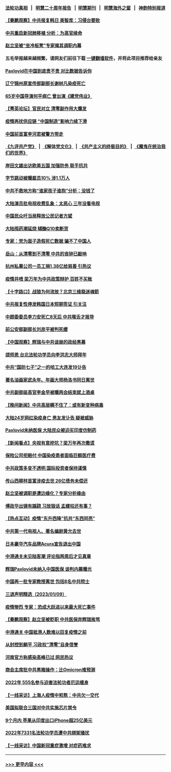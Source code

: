 #### [法轮功真相](https://github.com/gfw-breaker/truth/blob/master/README.md?t=0) &nbsp;&nbsp;|&nbsp;&nbsp; [明慧二十周年报告](https://github.com/gfw-breaker/mh-reports/blob/master/README.md?t=0) &nbsp;&nbsp;|&nbsp;&nbsp;[明慧期刊](https://github.com/gfw-breaker/mh-qikan) &nbsp;&nbsp;|&nbsp;&nbsp; [明慧海外之窗](https://github.com/gfw-breaker/mh-news/blob/master/README.md?t=0) &nbsp;&nbsp;|&nbsp;&nbsp; [神韵特别报道](https://github.com/gfw-breaker/mh-news/blob/master/shenyun.md?t=0)
#### [【秦鹏观察】中共报复韩日 美智库：习侵台要败](../pages/nsc413/n13904080.md?t=01110943) 
#### [中共重启新冠肺移植 分析：为高官续命](../pages/nsc413/n13904046.md?t=01110943) 
#### [赵立坚被“坐冷板凳”专家揭其调职内幕](../pages/nsc413/n13900235.md?t=01110943) 
#### 五毛举报越来越频繁，请网友们前往下载 [一键翻墙软件](https://github.com/gfw-breaker/ssr-accounts)，并将此项目推荐给亲友
#### [Paxlovid在中国到底贵不贵 对比数据告诉你](../pages/nsc413/n13904029.md?t=01110943) 
#### [辽宁锦州原宣传部副部长谢树凡染疫死亡](../pages/nsc413/n13904044.md?t=01110943) 
#### [65岁中国导演何平病亡 曾出演《建党伟业》](../pages/nsc413/n13904014.md?t=01110943) 
#### [【菁英论坛】官民对立 清零副作用大爆发](../pages/nsc413/n13903992.md?t=01110943) 
#### [疫情再扰供应链 “中国制造”影响力续下滑](../pages/nsc413/n13903981.md?t=01110943) 
#### [中国前首富李河君被警方带走](../pages/nsc413/n13904041.md?t=01110943) 
#### [《九评共产党》](https://github.com/begood0513/9ping.md/blob/master/README.md) &nbsp;|&nbsp; [《解体党文化》](../../../../jtdwh.md/blob/master/README.md)  &nbsp;|&nbsp; [《共产主义的终极目的》](../../../../gczydzjmd.md/blob/master/README.md) &nbsp;|&nbsp; [《魔鬼在统治我们的世界》](../../../../mgztzwmdsj.md/blob/master/README.md) 
#### [岸田文雄出访欧美五国 加强防务 联手抗共](../pages/nsc413/n13903975.md?t=01110943) 
#### [字节跳动被曝裁员10% 涉1.1万人](../pages/nsc413/n13904025.md?t=01110943) 
#### [中共不救地方称“谁家孩子谁抱”分析：没钱了](../pages/nsc413/n13903927.md?t=01110943) 
#### [大陆演员批电视收费乱象：太恶心 三年没看电视](../pages/nsc413/n13904016.md?t=01110943) 
#### [中国民众吁当局释放公民记者方斌](../pages/nsc413/n13903947.md?t=01110943) 
#### [大陆囤药潮延烧 辅酶Q10卖断货](../pages/nsc413/n13903949.md?t=01110943) 
#### [专家：党为面子造假死亡数据 骗不了中国人](../pages/nsc413/n13903998.md?t=01110943) 
#### [岳山：从清零到不清零 中共的丧钟已敲响](../pages/nsc413/n13903888.md?t=01110943) 
#### [杭州私募公司一员工捐1.38亿给慈善 引热议](../pages/nsc413/n13903893.md?t=01110943) 
#### [疫情井喷 梁万年为中共政策辩护 百姓不买账](../pages/nsc413/n13903176.md?t=01110943) 
#### [【十字路口】战狼为何流放？北京三维稳迷魂箭](../pages/nsc413/n13903898.md?t=01110943) 
#### [中共报复性停发韩国日本短期签证 引关注](../pages/nsc413/n13903931.md?t=01110943) 
#### [中顾委委员李力安死亡8天后 中共喉舌才报导](../pages/nsc413/n13903805.md?t=01110943) 
#### [前公安部副部长刘彦平被判死缓](../pages/nsc413/n13903746.md?t=01110943) 
#### [【中国观察】辉瑞与中共谈崩的政经黑幕](../pages/nsc413/n13903624.md?t=01110943) 
#### [颂师恩 台北法轮功学员向李洪志大师拜年](../pages/nsc413/n13902399.md?t=01110943) 
#### [中共“国防七子”之一的哈工大连发19讣告](../pages/nsc413/n13903696.md?t=01110943) 
#### [著名油画家武永年、年画大师杨洛书同日离世](../pages/nsc413/n13903652.md?t=01110943) 
#### [中共副部级高官李金早被曝两会结束就上酒桌](../pages/nsc413/n13903648.md?t=01110943) 
#### [【晚间新闻】中共高层瞒不住了：或有新变种病毒](../pages/nsc413/n13903723.md?t=01110943) 
#### [大陆24岁网红染疫身亡 男友发讣告 疑被威胁](../pages/nsc413/n13903532.md?t=01110943) 
#### [Paxlovid未纳医保 大陆民众被迫买印度仿制药](../pages/nsc413/n13903629.md?t=01110943) 
#### [【新闻看点】央视有意挖坑？梁万年再次撒谎](../pages/nsc413/n13903400.md?t=01110943) 
#### [保险公司拒赔付 中国染疫患者面临巨额医疗费](../pages/nsc413/n13903564.md?t=01110943) 
#### [中共政策多变不透明 国际投资者保持谨慎](../pages/nsc413/n13903347.md?t=01110943) 
#### [传山西柳林首富涉疫去世 26亿债务未偿还](../pages/nsc413/n13903453.md?t=01110943) 
#### [赵立坚被调职是遭边缘化？专家分析缘由](../pages/nsc413/n13903383.md?t=01110943) 
#### [傅政华出镜有蹊跷 习放狠话 孟建柱还有事？](../pages/nsc413/n13903231.md?t=01110943) 
#### [【热点互动】疫情“东升西降”抗共“东西同亮”](../pages/nsc413/n13903430.md?t=01110943) 
#### [中共第一代电视人、著名编剧黄允去世](../pages/nsc413/n13903462.md?t=01110943) 
#### [日本豪华汽车品牌Acura宣告退出中国](../pages/nsc413/n13903327.md?t=01110943) 
#### [中港通关未见陆客潮 评论指两周后才见真章](../pages/nsc413/n13903502.md?t=01110943) 
#### [辉瑞Paxlovid未纳入中国医保 谈判内幕曝光](../pages/nsc413/n13900221.md?t=01110943) 
#### [中国再一批专家教授离世 包括8名中共院士](../pages/nsc413/n13903436.md?t=01110943) 
#### [三退声明精选（2023/01/09）](../pages/nsc413/n13903488.md?t=01110943) 
#### [疫情惨烈 专家：恐成大跃进以来最大死亡事件](../pages/nsc413/n13903372.md?t=01110943) 
#### [【秦鹏观察】赵立坚被贬职 中共医保弃辉瑞挨骂](../pages/nsc413/n13903403.md?t=01110943) 
#### [中港通关 中国抵港人数难以回复疫情之前](../pages/nsc413/n13903410.md?t=01110943) 
#### [从封控到躺平 习政权“清零”自身信誉](../pages/nsc413/n13902678.md?t=01110943) 
#### [河南官方称感染高峰已过 网民热议](../pages/nsc413/n13903309.md?t=01110943) 
#### [商会主席批中共黑箱操作：比Omicron难预测](../pages/nsc413/n13903321.md?t=01110943) 
#### [2022年 555名参与迫害法轮功者厄运缠身](../pages/nsc413/n13903134.md?t=01110943) 
#### [【一线采访】上海人疫情中煎熬：中共欠一交代](../pages/nsc413/n13903042.md?t=01110943) 
#### [美国拟联合三国对中共实施芯片禁令](../pages/nsc413/n13903308.md?t=01110943) 
#### [9个月内 苹果从印度出口iPhone超25亿美元](../pages/nsc413/n13903220.md?t=01110943) 
#### [2022年7331名法轮功学员遭中共绑架骚扰](../pages/nsc413/n13901725.md?t=01110943) 
#### [【一线采访】中国新冠重症激增 对症药难求](../pages/nsc413/n13903039.md?t=01110943) 

----
#### [ >>> 更早内容 <<< ](../indexes/nsc413-earlier.md)
